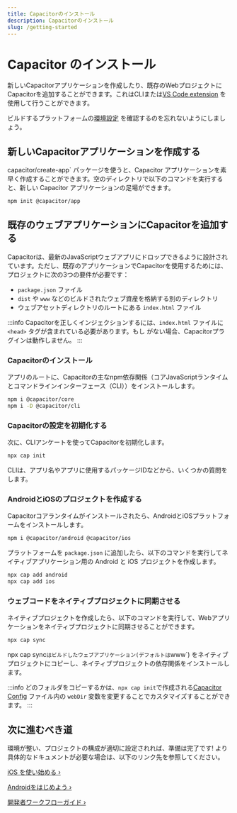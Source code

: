 ```yaml
---
title: Capacitorのインストール
description: Capacitorのインストール
slug: /getting-started
---
```


# Capacitor のインストール

新しいCapacitorアプリケーションを作成したり、既存のWebプロジェクトにCapacitorを追加することができます。これはCLIまたは[VS Code extension](vscode/getting-started) を使用して行うことができます。

ビルドするプラットフォームの[環境設定](/main/getting-started/environment-setup.md) を確認するのを忘れないようにしましょう。

## 新しいCapacitorアプリケーションを作成する

capacitor/create-app` パッケージを使うと、Capacitor アプリケーションを素早く作成することができます。空のディレクトリで以下のコマンドを実行すると、新しい Capacitor アプリケーションの足場ができます。

```bash
npm init @capacitor/app
```

## 既存のウェブアプリケーションにCapacitorを追加する

Capacitorは、最新のJavaScriptウェブアプリにドロップできるように設計されています。ただし、既存のアプリケーションでCapacitorを使用するためには、プロジェクトに次の3つの要件が必要です：

- `package.json` ファイル
- `dist` や `www` などのビルドされたウェブ資産を格納する別のディレクトリ
- ウェブアセットディレクトリのルートにある `index.html` ファイル

:::info
Capacitorを正しくインジェクションするには、`index.html` ファイルに `<head>` タグが含まれている必要があります。もし
がない場合、Capacitorプラグインは動作しません。
:::

### Capacitorのインストール

アプリのルートに、Capacitorの主なnpm依存関係（コアJavaScriptランタイムとコマンドラインインターフェース（CLI））をインストールします。

```bash
npm i @capacitor/core
npm i -D @capacitor/cli
```

### Capacitorの設定を初期化する

次に、CLIアンケートを使ってCapacitorを初期化します。

```bash
npx cap init
```

CLIは、アプリ名やアプリに使用するパッケージIDなどから、いくつかの質問をします。

### AndroidとiOSのプロジェクトを作成する

Capacitorコアランタイムがインストールされたら、AndroidとiOSプラットフォームをインストールします。

```bash
npm i @capacitor/android @capacitor/ios
```

プラットフォームを `package.json` に追加したら、以下のコマンドを実行してネイティブアプリケーション用の Android と iOS プロジェクトを作成します。

```bash
npx cap add android
npx cap add ios
```

### ウェブコードをネイティブプロジェクトに同期させる

ネイティブプロジェクトを作成したら、以下のコマンドを実行して、Webアプリケーションをネイティブプロジェクトに同期させることができます。

```bash
npx cap sync
```

npx cap sync` はビルドしたウェブアプリケーション(デフォルトは `www`) をネイティブプロジェクトにコピーし、ネイティブプロジェクトの依存関係をインストールします。

:::info
どのフォルダをコピーするかは、`npx cap init`で作成される[Capacitor Config](/main/reference/config.md) ファイル内の `webDir` 変数を変更することでカスタマイズすることができます。
:::

## 次に進むべき道

環境が整い、プロジェクトの構成が適切に設定されれば、準備は完了です! より具体的なドキュメントが必要な場合は、以下のリンク先を参照してください。

[iOS を使い始める &#8250;](/main/ios/index.md)

[Androidをはじめよう &#8250;](/main/android/index.md)

[開発者ワークフローガイド &#8250;](/main/basics/workflow.md)

